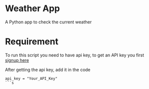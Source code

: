 # Weather App

A Python app to check the current weather

# Requirement

To run this script you need to have api key, to get an API key you first [signup here](https://home.openweathermap.org/api_keys)

After getting the api key, add it in the code 
```
api_key = "Your_API_Key"
```s
